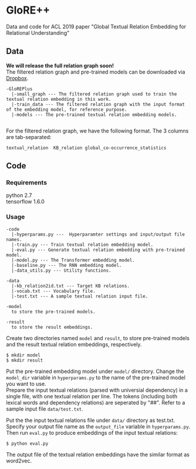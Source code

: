 # GloRE++
Data and code for ACL 2019 paper "Global Textual Relation Embedding for Relational Understanding"

## Data
**We will release the full relation graph soon!**  
The filtered relation graph and pre-trained models can be downloaded via [Dropbox](https://www.dropbox.com/sh/6cgefbqi0ufrxxq/AADeirRqFvO4WRucmTOP3nzTa?dl=0). 
```
-GloREPlus
  |-small_graph --- The filtered relation graph used to train the textual relation embedding in this work.  
  |-train_data --- The filtered relation graph with the input format of the embedding model, for reference purpose.  
  |-models --- The pre-trained textual relation embedding models.  
  
```
For the filtered relation graph, we have the following format. The 3 columns are tab-separated:  
```
textual_relation  KB_relation global_co-occurrence_statistics
```

## Code
### Requirements
python 2.7  
tensorflow 1.6.0

### Usage
```
-code  
  |-hyperparams.py ---  Hyperparamter settings and input/output file names.  
  |-train.py --- Train textual relation embedding model.  
  |-eval.py --- Generate textual relation embedding with pre-trained model.  
  |-model.py --- The Transformer embedding model.  
  |-baseline.py --- The RNN embedding model.  
  |-data_utils.py --- Utility functions.  
  
-data  
  |-kb_relation2id.txt --- Target KB relations.  
  |-vocab.txt --- Vocabulary file.  
  |-test.txt --- A sample textual relation input file.  
  
-model  
  to store the pre-trained models.  
  
-result  
  to store the result embeddings.  
```

Create two directories named ```model``` and ```result```, to store pre-trained models and the result textual relation embeddings, respectively.   
```
$ mkdir model  
$ mkdir result
```

Put the pre-trained embedding model under ```model/``` directory. Change the ```model_dir``` variable in ```hyperparams.py``` to the name of the pre-trained model you want to use.  
Prepare the input textual relations (parsed with universial dependency) in a single file, with one textual relation per line. The tokens (including both lexical words and dependency relations) are seperated by "##". Refer to a sample input file ```data/test.txt```.    

Put the the input textual relations file under ```data/``` directory as test.txt. Specify your output file name as the ```output_file``` variable in ```hyperparams.py```. Then run ```eval.py``` to produce embeddings of the input textual relations:  
```
$ python eval.py  
```
The output file of the textual relation embeddings have the similar format as word2vec.  
